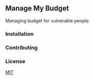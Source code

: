 
## Manage My Budget

Managing budget for vulnerable people.

### Installation

### Contributing

### License
[MIT](https://choosealicense.com/licenses/mit/)
